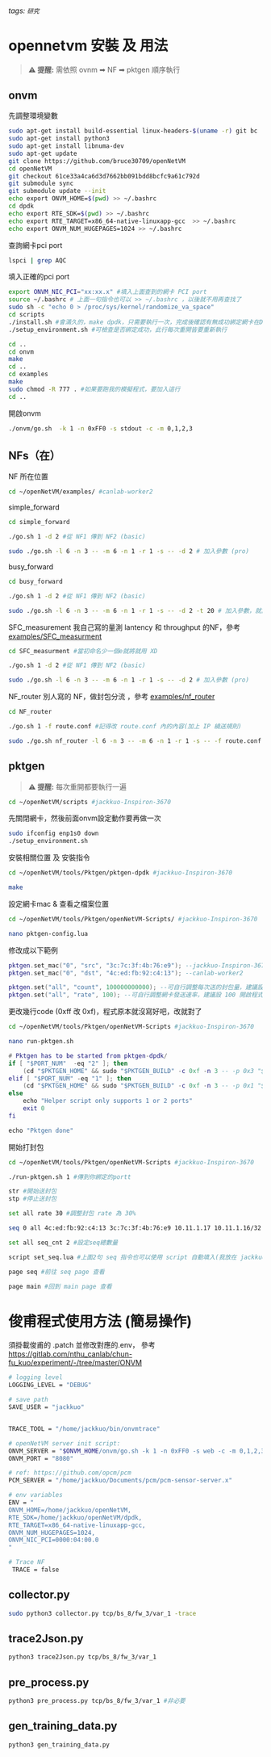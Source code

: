 ###### tags: `研究`
# opennetvm 安裝 及 用法
> **⚠ 提醒:** 
> 需依照 ovnm ➡ NF ➡ pktgen 順序執行
## onvm
先調整環境變數
```bash
sudo apt-get install build-essential linux-headers-$(uname -r) git bc
sudo apt-get install python3
sudo apt-get install libnuma-dev
sudo apt-get update
git clone https://github.com/bruce30709/openNetVM
cd openNetVM
git checkout 61ce33a4ca6d3d7662bb091bdd8bcfc9a61c792d
git submodule sync
git submodule update --init
echo export ONVM_HOME=$(pwd) >> ~/.bashrc
cd dpdk
echo export RTE_SDK=$(pwd) >> ~/.bashrc
echo export RTE_TARGET=x86_64-native-linuxapp-gcc  >> ~/.bashrc
echo export ONVM_NUM_HUGEPAGES=1024 >> ~/.bashrc
```
查詢網卡pci port
```bash
lspci | grep AQC
```
填入正確的pci port
```bash
export ONVM_NIC_PCI="xx:xx.x" #填入上面查到的網卡 PCI port
source ~/.bashrc # 上面一句指令也可以 >> ~/.bashrc ，以後就不用再查找了
sudo sh -c "echo 0 > /proc/sys/kernel/randomize_va_space"
cd scripts
./install.sh #會滿久的，make dpdk，只需要執行一次，完成後確認有無成功綁定網卡在DPDK上
./setup_environment.sh #可檢查是否綁定成功，此行每次重開皆要重新執行

cd ..
cd onvm
make
cd ..
cd examples
make
sudo chmod -R 777 . #如果要跑我的模擬程式，要加入這行
cd ..
```
開啟onvm
```bash
./onvm/go.sh  -k 1 -n 0xFF0 -s stdout -c -m 0,1,2,3
```
## NFs（在）
NF 所在位置
```bash
cd ~/openNetVM/examples/ #canlab-worker2
```
simple_forward
```bash
cd simple_forward

./go.sh 1 -d 2 #從 NF1 傳到 NF2 (basic)

sudo ./go.sh -l 6 -n 3 -- -m 6 -n 1 -r 1 -s -- -d 2 # 加入參數 (pro)

```


busy_forward
```bash
cd busy_forward

./go.sh 1 -d 2 #從 NF1 傳到 NF2 (basic)

sudo ./go.sh -l 6 -n 3 -- -m 6 -n 1 -r 1 -s -- -d 2 -t 20 # 加入參數，就算只想當 simple_forward 也必須加上 -t 0 (pro)

```
SFC_measurement
我自己寫的量測 lantency 和 throughput 的NF，參考 [examples/SFC_measurment](examples/SFC_measurment)  
```bash
cd SFC_measurment #當初命名少一個e就將就用 XD

./go.sh 1 -d 2 #從 NF1 傳到 NF2 (basic)

sudo ./go.sh -l 6 -n 3 -- -m 6 -n 1 -r 1 -s -- -d 2 # 加入參數 (pro)

```
NF_router
別人寫的 NF，做封包分流 ，參考 [examples/nf_router](examples/nf_router)  
```bash
cd NF_router

./go.sh 1 -f route.conf #記得改 route.conf 內的內容(加上 IP 繞送規則)

sudo ./go.sh nf_router -l 6 -n 3 -- -m 6 -n 1 -r 1 -s -- -f route.conf # 加入參數 (pro)  

```
## pktgen
> **⚠ 提醒:** 
> 每次重開都要執行一遍


```bash
cd ~/openNetVM/scripts #jackkuo-Inspiron-3670
```
先關閉網卡，然後前面onvm設定動作要再做一次
```bash
sudo ifconfig enp1s0 down
./setup_environment.sh
```

安裝相關位置 及 安裝指令
```bash
cd ~/openNetVM/tools/Pktgen/pktgen-dpdk #jackkuo-Inspiron-3670
```
```bash
make
```
設定網卡mac & 查看之檔案位置
```bash
cd ~/openNetVM/tools/Pktgen/openNetVM-Scripts/ #jackkuo-Inspiron-3670
```
```bash
nano pktgen-config.lua
```
修改成以下範例
```lua
pktgen.set_mac("0", "src", "3c:7c:3f:4b:76:e9"); --jackkuo-Inspiron-3670
pktgen.set_mac("0", "dst", "4c:ed:fb:92:c4:13"); --canlab-worker2

pktgen.set("all", "count", 100000000000); --可自行調整每次送的封包量，建議設個非常大的數字
pktgen.set("all", "rate", 100); --可自行調整網卡發送速率，建議設 100 開啟程式後再用 set 指令調整
```
更改幾行code (0xff 改 0xf)，程式原本就沒寫好吧，改就對了
```bash
cd ~/openNetVM/tools/Pktgen/openNetVM-Scripts #jackkuo-Inspiron-3670
```
```bash
nano run-pktgen.sh
```
```lua
# Pktgen has to be started from pktgen-dpdk/
if [ "$PORT_NUM"  -eq "2" ]; then
    (cd "$PKTGEN_HOME" && sudo "$PKTGEN_BUILD" -c 0xf -n 3 -- -p 0x3 "$PORT_MASK" -P -m "[1:2].0, [3:4].1>
elif [ "$PORT_NUM" -eq "1" ]; then
    (cd "$PKTGEN_HOME" && sudo "$PKTGEN_BUILD" -c 0xf -n 3 -- -p 0x1 "$PORT_MASK" -P -m "[1:2].0" -f "$PK>
else
    echo "Helper script only supports 1 or 2 ports"
    exit 0
fi

echo "Pktgen done"

```
開始打封包
```bash
cd ~/openNetVM/tools/Pktgen/openNetVM-Scripts #jackkuo-Inspiron-3670
```
```bash
./run-pktgen.sh 1 #傳到你綁定的portt
```
```bash
str #開始送封包
stp #停止送封包

set all rate 30 #調整封包 rate 為 30%

seq 0 all 4c:ed:fb:92:c4:13 3c:7c:3f:4b:76:e9 10.11.1.17 10.11.1.16/32 1234 1234 ipv4 udp 0 64 #使用 seq 設定發送不同種類封包

set all seq_cnt 2 #設定seq總數量

script set_seq.lua #上面2句 seq 指令也可以使用 script 自動填入(我放在 jackkuo-Inspiron-3670 這台電腦/openNetVM/tools/Pktgen/openNetVM-Scripts 目錄內)

page seq #前往 seq page 查看

page main #回到 main page 查看

```


# 俊甫程式使用方法 (簡易操作)
須掛載俊甫的 .patch
並修改對應的.env，
參考 https://gitlab.com/nthu_canlab/chun-fu_kuo/experiment/-/tree/master/ONVM
```bash
# logging level
LOGGING_LEVEL = "DEBUG"

# save path
SAVE_USER = "jackkuo"


TRACE_TOOL = "/home/jackkuo/bin/onvmtrace"

# openNetVM server init script:
ONVM_SERVER = "$ONVM_HOME/onvm/go.sh -k 1 -n 0xFF0 -s web -c -m 0,1,2,3 -p 8080"
ONVM_PORT = "8080"

# ref: https://github.com/opcm/pcm
PCM_SERVER = "/home/jackkuo/Documents/pcm/pcm-sensor-server.x"

# env variables
ENV = "
ONVM_HOME=/home/jackkuo/openNetVM,
RTE_SDK=/home/jackkuo/openNetVM/dpdk,
RTE_TARGET=x86_64-native-linuxapp-gcc,
ONVM_NUM_HUGEPAGES=1024,
ONVM_NIC_PCI=0000:04:00.0
"

# Trace NF
 TRACE = false
```

## collector.py
```bash
sudo python3 collector.py tcp/bs_8/fw_3/var_1 -trace
```

## trace2Json.py
```bash
python3 trace2Json.py tcp/bs_8/fw_3/var_1
```
## pre_process.py
```bash
python3 pre_process.py tcp/bs_8/fw_3/var_1 #非必要
```
## gen_training_data.py
```bash
python3 gen_training_data.py
```

